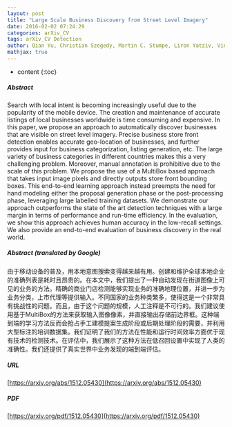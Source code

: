 ```yaml
---
layout: post
title: "Large Scale Business Discovery from Street Level Imagery"
date: 2016-02-02 07:24:29
categories: arXiv_CV
tags: arXiv_CV Detection
author: Qian Yu, Christian Szegedy, Martin C. Stumpe, Liron Yatziv, Vinay Shet, Julian Ibarz, Sacha Arnoud
mathjax: true
---
```


* content
{:toc}

##### Abstract
Search with local intent is becoming increasingly useful due to the popularity of the mobile device. The creation and maintenance of accurate listings of local businesses worldwide is time consuming and expensive. In this paper, we propose an approach to automatically discover businesses that are visible on street level imagery. Precise business store front detection enables accurate geo-location of businesses, and further provides input for business categorization, listing generation, etc. The large variety of business categories in different countries makes this a very challenging problem. Moreover, manual annotation is prohibitive due to the scale of this problem. We propose the use of a MultiBox based approach that takes input image pixels and directly outputs store front bounding boxes. This end-to-end learning approach instead preempts the need for hand modeling either the proposal generation phase or the post-processing phase, leveraging large labelled training datasets. We demonstrate our approach outperforms the state of the art detection techniques with a large margin in terms of performance and run-time efficiency. In the evaluation, we show this approach achieves human accuracy in the low-recall settings. We also provide an end-to-end evaluation of business discovery in the real world.

##### Abstract (translated by Google)
由于移动设备的普及，用本地意图搜索变得越来越有用。创建和维护全球本地企业的准确列表是耗时且昂贵的。在本文中，我们提出了一种自动发现在街道图像上可见的业务的方法。精确的商业门店检测能够实现业务的准确地理位置，并进一步为业务分类，上市代理等提供输入。不同国家的业务种类繁多，使得这是一个非常具有挑战性的问题。而且，由于这个问题的规模，人工注释是不可行的。我们建议使用基于MultiBox的方法来获取输入图像像素，并直接输出存储前边界框。这种端到端的学习方法反而会抢占手工建模提案生成阶段或后期处理阶段的需要，并利用大型标注的培训数据集。我们证明了我们的方法在性能和运行时间效率方面优于现有技术的检测技术。在评估中，我们展示了这种方法在低召回设置中实现了人类的准确性。我们还提供了真实世界中业务发现的端到端评估。

##### URL
[https://arxiv.org/abs/1512.05430](https://arxiv.org/abs/1512.05430)

##### PDF
[https://arxiv.org/pdf/1512.05430](https://arxiv.org/pdf/1512.05430)

